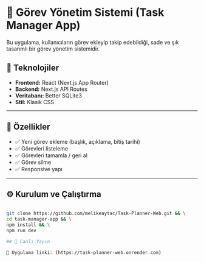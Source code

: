 # 📝 Görev Yönetim Sistemi (Task Manager App)

Bu uygulama, kullanıcıların görev ekleyip takip edebildiği, sade ve şık tasarımlı bir görev yönetim sistemidir.

## 🔧 Teknolojiler

- **Frontend:** React (Next.js App Router)
- **Backend:** Next.js API Routes
- **Veritabanı:** Better SQLite3
- **Stil:** Klasik CSS 

---

## 🚀 Özellikler

- ✅ Yeni görev ekleme (başlık, açıklama, bitiş tarihi)
- ✅ Görevleri listeleme
- ✅ Görevleri tamamla / geri al
- ✅ Görev silme
- ✅ Responsive yapı

---

## ⚙️ Kurulum ve Çalıştırma

```bash

git clone https://github.com/melikeaytac/Task-Planner-Web.git && \
cd task-manager-app && \
npm install && \
npm run dev

## 🔗 Canlı Yayın

📍 Uygulama linki: (https://task-planner-web.onrender.com)